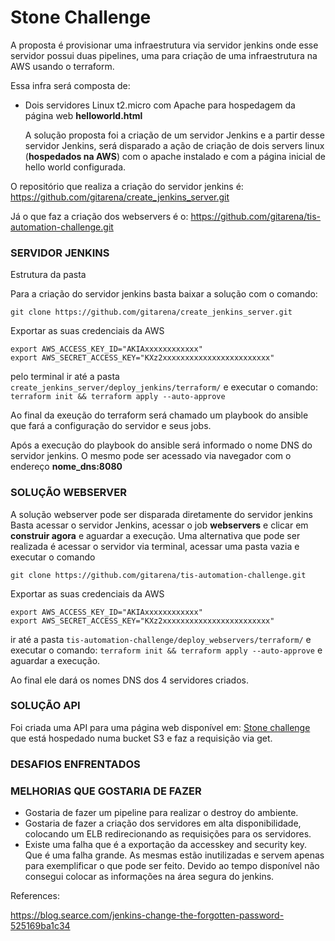 # Stone Challenge

A proposta é provisionar uma infraestrutura via servidor jenkins onde esse servidor possui duas pipelines, uma para criação de uma infraestrutura na AWS usando o terraform.

Essa infra será composta de:

- Dois servidores Linux t2.micro com Apache para hospedagem da página web **helloworld.html**

  A solução proposta foi a criação de um servidor Jenkins e a partir desse servidor Jenkins, será disparado a ação de criação de dois servers  linux (**hospedados na AWS**) com o apache instalado e com a página inicial de hello world configurada.


O repositório que realiza a criação do servidor jenkins é: https://github.com/gitarena/create_jenkins_server.git

Já o que faz a criação dos webservers é o: https://github.com/gitarena/tis-automation-challenge.git

### SERVIDOR JENKINS
Estrutura da pasta

Para a criação do servidor jenkins basta baixar a solução com o comando:

    git clone https://github.com/gitarena/create_jenkins_server.git

Exportar as suas credenciais da AWS

    export AWS_ACCESS_KEY_ID="AKIAxxxxxxxxxxxx"
    export AWS_SECRET_ACCESS_KEY="KXz2xxxxxxxxxxxxxxxxxxxxxxxx" 

pelo terminal ir até a pasta `create_jenkins_server/deploy_jenkins/terraform/`
e executar o comando: `terraform init && terraform apply --auto-approve`

Ao final da exeução do terraform será chamado um playbook do ansible que fará a configuração do servidor e seus jobs.

Após a execução do playbook do ansible será informado o nome DNS do servidor jenkins.
O mesmo pode ser acessado via navegador com o endereço **nome_dns:8080**


### SOLUÇÃO WEBSERVER
A solução webserver pode ser disparada diretamente do servidor jenkins
Basta acessar o servidor Jenkins, acessar o job **webservers** e clicar em **construir agora** e aguardar a execução.
Uma alternativa que pode ser realizada é acessar o servidor via terminal, acessar uma pasta vazia e executar o comando

    git clone https://github.com/gitarena/tis-automation-challenge.git

Exportar as suas credenciais da AWS

    export AWS_ACCESS_KEY_ID="AKIAxxxxxxxxxxxx"
    export AWS_SECRET_ACCESS_KEY="KXz2xxxxxxxxxxxxxxxxxxxxxxxx" 

ir até a pasta `tis-automation-challenge/deploy_webservers/terraform/`
e executar o comando: `terraform init && terraform apply --auto-approve` e aguardar a execução.

Ao final ele dará os nomes DNS dos 4 servidores criados.

### SOLUÇÃO API
Foi criada uma API para uma página web disponível em: [Stone challenge](https://stone-challenge-serverless.s3.us-east-1.amazonaws.com/index.html?response-content-disposition=inline&X-Amz-Security-Token=IQoJb3JpZ2luX2VjEGIaCXNhLWVhc3QtMSJHMEUCIQD2wIjwu1E6fQ02CfeBLVtlxVZ3hD5PlaKD6fP%2B419tBQIgLyahcSqyHXwVxYwXcsYLk6RSuTpDsrpz6oEHHpf1YIsq9gIIWxAAGgw4MTQ3MzU3NDA3NTYiDBQwa2Vqkj2y3LvibSrTAhwqqomm6bLLROlxPLHIo4D0cDAchafHC25L6iE0VgX%2BttiAQsIgIRLWjTG9K0MHQn%2BTFEPsOhUFqrwVTiUuuSiVLMwq6k%2BuIKnZd4AHRns7xVcQ7Ai%2BTH8NTnw2XL3B%2FO1rYjNt%2FvkdNFuoW2GnOyzI4cY2r3%2BPrvMpyP6OeMSsqzzUHzOh721r6f%2BUhtp8riTNudQaPKjVexTu43mFJamc%2FACvZ%2B8B98BfFSi8L1oUQCOhLlWb2DDUBrXibO7MUD5ZlkODDXJkxferx0yodv64X8o0babQK60sJuzOqtf6XzHz1RQgAq05CzCJsK5I2%2B%2FB1nhuf%2FehS%2Bf8pAT%2BqiAAqT7frqgOm1mzbsYIQRY78ChS5NHBbLWq8k5BbUnFljx6nXIiMwIujFpYodVR%2BKmjRuyEp7PNn8z0eMiOOs%2BFKzbR%2BLiFOtwi0Coq2lr68sWFRTDfwJSOBjqzArt1oyOhWsvMyEioERTWEkHb8iPdaQhEEEYoaB%2F5E4cL5R1upSSbBZn1sskcBzgPPy212WIYpOW7NayTiQSVgYjYhTvyKuXVMFX6vOCapuSPusEURis20XdqkhINsMutgSwcJC%2BdFSXpRPH2H6uxTERnVmilyQEfZK3Ys4Xbuwk4Kb0lYZ0PCnXaDojm8n8LcXAWKuJURpUEJmOwWkISO4QLQbf24fJzlsNhk2t42Vp8Mj%2FEHvDwIfp33IIsGkndVqJORAy79gWuAkncxsX2V6yVBOddo%2FYpUBNC%2FT7zLRvzbX0EvPNd75cR921odXsNJAPixcX%2F%2F3LSQJttVYUWA6aNzE3YnSmNLtO6wAZvAli4wr18A4usZiyniMCd0x46Oal%2BpgpxRM57IYpg9zx0LbjGc7o%3D&X-Amz-Algorithm=AWS4-HMAC-SHA256&X-Amz-Date=20211224T100843Z&X-Amz-SignedHeaders=host&X-Amz-Expires=604800&X-Amz-Credential=ASIA33MQIZ5KCTOESZOU%2F20211224%2Fus-east-1%2Fs3%2Faws4_request&X-Amz-Signature=483b4350fa2dac391f663e55c096983922f3d45b53ec190ab850e963835e8a57) que está hospedado numa bucket S3 e faz a requisição via get.

### DESAFIOS ENFRENTADOS

### MELHORIAS QUE GOSTARIA DE FAZER
- Gostaria de fazer um pipeline para realizar o destroy do ambiente.
- Gostaria de fazer a criação dos servidores em alta disponibilidade, colocando um ELB redirecionando as requisições para os servidores.
- Existe uma falha que é a exportação da accesskey and security key. Que é uma falha grande. As mesmas estão inutilizadas e servem apenas para exemplificar o que pode ser feito. Devido ao tempo disponível não consegui colocar as informações na área segura do jenkins.

References:

  https://blog.searce.com/jenkins-change-the-forgotten-password-525169ba1c34